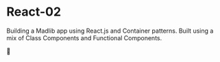 # React-02

Building a Madlib app using React.js and Container patterns. Built using a mix of Class Components and Functional Components. 



🤙
